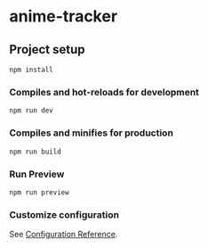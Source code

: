 # anime-tracker

## Project setup
```
npm install
```

### Compiles and hot-reloads for development
```
npm run dev
```

### Compiles and minifies for production
```
npm run build
```

### Run Preview
```
npm run preview
```

### Customize configuration
See [Configuration Reference](https://cli.vuejs.org/config/).
